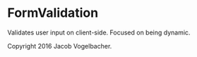 # FormValidation
Validates user input on client-side. Focused on being dynamic.

Copyright 2016 Jacob Vogelbacher.
